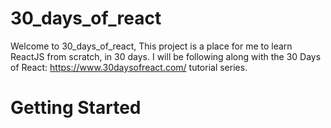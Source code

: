 # 30_days_of_react

Welcome to 30_days_of_react, This project is a place for me to learn ReactJS from scratch, in 30 days. I will be following along with the 30 Days of React: https://www.30daysofreact.com/ tutorial series.

# Getting Started
